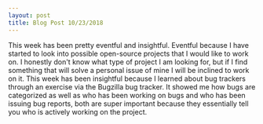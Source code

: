 ```yaml
---
layout: post
title: Blog Post 10/23/2018
---
```


This week has been pretty eventful and insightful. Eventful because I have started to look into possible
open-source projects that I would like to work on. I honestly don't know what type of project I am looking
for, but if I find something that will solve a personal issue of mine I will be inclined to work on it. This 
week has been insightful because I learned about bug trackers through an exercise via the Bugzilla bug tracker. 
It showed me how bugs are categorized as well as who has been working on bugs and who has been issuing bug 
reports, both are super important because they essentially tell you who is actively working on the project.
